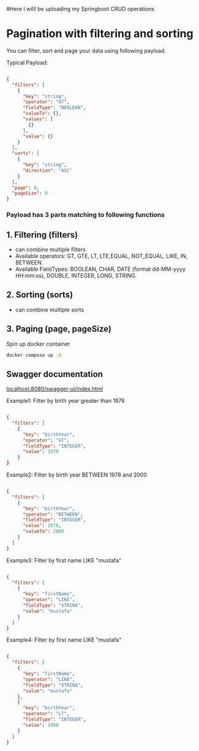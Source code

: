#Here I willl be uploading my Springboot CRUD operations

# Pagination with filtering and sorting


You can filter, sort and page your data using following payload.


Typical Payload:

```json

{
  "filters": [
    {
      "key": "string",
      "operator": "GT",
      "fieldType": "BOOLEAN",
      "valueTo": {},
      "values": [
        {}
      ],
      "value": {}
    }
  ],
  "sorts": [
    {
      "key": "string",
      "direction": "ASC"
    }
  ],
  "page": 0,
  "pageSize": 0
}
```

### Payload has 3 parts matching to following functions

## 1. Filtering (filters)
   + can combine multiple filters
   + Available operators: GT, GTE, LT, LTE,EQUAL, NOT_EQUAL, LIKE, IN, BETWEEN.
   + Available FieldTypes: BOOLEAN, CHAR, DATE (format dd-MM-yyyy HH:mm:ss), DOUBLE, INTEGER, LONG, STRING.

## 2. Sorting (sorts) 
   + can combine multiple sorts
## 3. Paging (page, pageSize)



Spin up docker container

```bash
docker compose up -d
```

## Swagger documentation

[localhost:8080/swagger-ui/index.html](localhost:8080/swagger-ui/index.html)


Example1: Filter by birth year greater than 1978

```json

{
  "filters": [
    {
      "key": "birthYear",
      "operator": "GT",
      "fieldType": "INTEGER",      
      "value": 1978
    }  
}
```

Example2: Filter by birth year BETWEEN 1978 and 2000
```json

{
  "filters": [
    {
      "key": "birthYear",
      "operator": "BETWEEN",
      "fieldType": "INTEGER",      
      "value": 1978,
      "valueTo": 2000
    }  
  ]
}
```


Example3: Filter by first name LIKE "mustafa"
```json

{
  "filters": [
    {
      "key": "firstName",
      "operator": "LIKE",
      "fieldType": "STRING",      
      "value": "mustafa"
    }
  ]
}
```


Example4: Filter by first name LIKE "mustafa"
```json

{
  "filters": [
    {
      "key": "firstName",
      "operator": "LIKE",
      "fieldType": "STRING",      
      "value": "mustafa"
    },
    {
      "key": "birthYear",
      "operator": "LT",
      "fieldType": "INTEGER",      
      "value": 1980
    }  
  ]
}
```


